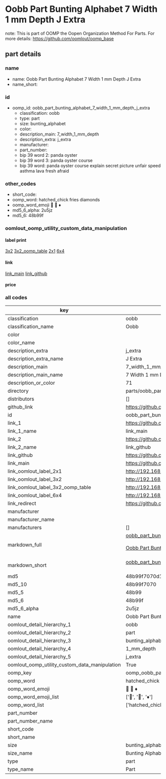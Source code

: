 # Oobb Part Bunting Alphabet 7 Width 1 mm Depth J Extra  

note: This is part of OOMP the Oopen Organization Method For Parts. For more details: https://github.com/oomlout/oomp_base

##  part details
  







### name
* name: Oobb Part Bunting Alphabet 7 Width 1 mm Depth J Extra
* name_short: 
### id
* oomp_id: oobb_part_bunting_alphabet_7_width_1_mm_depth_j_extra
  * classification: oobb
  * type: part
  * size: bunting_alphabet
  * color: 
  * description_main: 7_width_1_mm_depth
  * description_extra: j_extra
  * manufacturer: 
  * part_number: 
  * bip 39 word 2: panda oyster
  * bip 39 word 3: panda oyster course
  * bip 39 word: panda oyster course explain secret picture unfair speed asthma lava fresh afraid

### other_codes
* short_code: 
* oomp_word: hatched_chick fries diamonds
* oomp_word_emoji :hatched_chick: :fries: :diamonds:
* md5_6_alpha: 2u5jz
* md5_6: 48b99f






### oomlout_oomp_utility_custom_data_manipulation
#### label print
[3x2](http://192.168.1.245:1112/?label=oomp%202u5jz)
[3x2_oomp_table](http://192.168.1.108:1112/?label=oomp%202u5jz)
[2x1](http://192.168.1.242:1112/?label=oomp%202u5jz)
[6x4](http://192.168.1.55:1112/?label=oomp%202u5jz)    

#### link

[link_main](https://github.com/oomlout/oomlout_oomp_version_1_messy/tree/main/parts/oobb_part_bunting_alphabet_7_width_1_mm_depth_j_extra) [link_github](https://github.com/oomlout/oomlout_oomp_version_1_messy/tree/main/parts/oobb_part_bunting_alphabet_7_width_1_mm_depth_j_extra)                             

#### price







### all codes 
| key | value |  
| --- | --- |  
| classification | oobb |  
| classification_name | Oobb |  
| color |  |  
| color_name |  |  
| description_extra | j_extra |  
| description_extra_name | J Extra |  
| description_main | 7_width_1_mm_depth |  
| description_main_name | 7 Width 1 mm Depth |  
| description_or_color | 71 |  
| directory | parts/oobb_part_bunting_alphabet_7_width_1_mm_depth_j_extra |  
| distributors | [] |  
| github_link | https://github.com/oomlout/oomlout_oomp_part_src/tree/main/parts/oobb_part_bunting_alphabet_7_width_1_mm_depth_j_extra |  
| id | oobb_part_bunting_alphabet_7_width_1_mm_depth_j_extra |  
| link_1 | https://github.com/oomlout/oomlout_oomp_version_1_messy/tree/main/parts/oobb_part_bunting_alphabet_7_width_1_mm_depth_j_extra |  
| link_1_name | link_main |  
| link_2 | https://github.com/oomlout/oomlout_oomp_version_1_messy/tree/main/parts/oobb_part_bunting_alphabet_7_width_1_mm_depth_j_extra |  
| link_2_name | link_github |  
| link_github | https://github.com/oomlout/oomlout_oomp_version_1_messy/tree/main/parts/oobb_part_bunting_alphabet_7_width_1_mm_depth_j_extra |  
| link_main | https://github.com/oomlout/oomlout_oomp_version_1_messy/tree/main/parts/oobb_part_bunting_alphabet_7_width_1_mm_depth_j_extra |  
| link_oomlout_label_2x1 | http://192.168.1.242:1112/?label=oomp%202u5jz |  
| link_oomlout_label_3x2 | http://192.168.1.245:1112/?label=oomp%202u5jz |  
| link_oomlout_label_3x2_oomp_table | http://192.168.1.108:1112/?label=oomp%202u5jz |  
| link_oomlout_label_6x4 | http://192.168.1.55:1112/?label=oomp%202u5jz |  
| link_redirect | https://github.com/oomlout/oomlout_oomp_version_1_messy/tree/main/parts/oobb_part_bunting_alphabet_7_width_1_mm_depth_j_extra |  
| manufacturer |  |  
| manufacturer_name |  |  
| manufacturers | [] |  
| markdown_full | [oobb_part_bunting_alphabet_7_width_1_mm_depth_j_extra](none)<br>[](none)<br>[Oobb Part Bunting Alphabet 7 Width 1 Mm Depth J Extra](none)<br><br> |  
| markdown_short | [oobb_part_bunting_alphabet_7_width_1_mm_depth_j_extra](none)<br><br> |  
| md5 | 48b99f7070d11da29161450862a79cfb |  
| md5_10 | 48b99f7070 |  
| md5_5 | 48b99 |  
| md5_6 | 48b99f |  
| md5_6_alpha | 2u5jz |  
| name | Oobb Part Bunting Alphabet 7 Width 1 mm Depth J Extra |  
| oomlout_detail_hierarchy_1 | oobb |  
| oomlout_detail_hierarchy_2 | part |  
| oomlout_detail_hierarchy_3 | bunting_alphabet |  
| oomlout_detail_hierarchy_4 | 1_mm_depth |  
| oomlout_detail_hierarchy_5 | j_extra |  
| oomlout_oomp_utility_custom_data_manipulation | True |  
| oomp_key | oomp_oobb_part_bunting_alphabet_7_width_1_mm_depth_j_extra |  
| oomp_word | hatched_chick fries diamonds |  
| oomp_word_emoji | :hatched_chick: :fries: :diamonds: |  
| oomp_word_emoji_list | [':hatched_chick:', ':fries:', ':diamonds:'] |  
| oomp_word_list | ['hatched_chick', 'fries', 'diamonds'] |  
| part_number |  |  
| part_number_name |  |  
| short_code |  |  
| short_name |  |  
| size | bunting_alphabet |  
| size_name | Bunting Alphabet |  
| type | part |  
| type_name | Part |  
